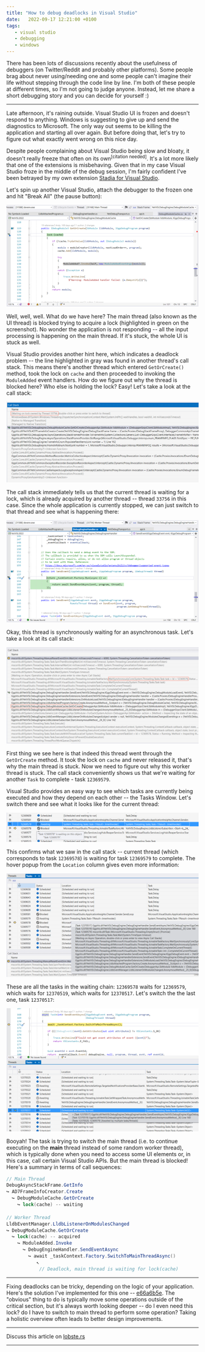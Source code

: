 ```yaml
---
title: "How to debug deadlocks in Visual Studio"
date:   2022-09-17 12:21:00 +0100
tags:
   - visual studio
   - debugging
   - windows
---
```


There has been lots of discussions recently about the usefulness of debuggers (on Twitter/Reddit and probably other platforms). Some people brag about never using/needing one and some people can't imagine their life without stepping through the code line by line. I'm both of these people at different times, so I'm not going to judge anyone. Instead, let me share a short debugging story and you can decide for yourself :)

---

Late afternoon, it's raining outside. Visual Studio UI is frozen and doesn't respond to anything. Windows is suggesting to give up and send the diagnostics to Microsoft. The only way out seems to be killing the application and starting all over again. But before doing that, let's try to figure out what exactly went wrong on this nice day.

Despite people complaining about Visual Studio being slow and bloaty, it doesn't really freeze that often on its own<sup>[citation needed]</sup>. It's a lot more likely that one of the extensions is misbehaving. Given that in my case Visual Studio froze in the middle of the debug session, I'm fairly confident I've been betrayed by my own extension [Stadia for Visual Studio](https://github.com/googlestadia/vsi-lldb).

Let's spin up another Visual Studio, attach the debugger to the frozen one and hit "Break All" (the pause button):

![image](1.png)

Well, well, well. What do we have here? The main thread (also known as the UI thread) is blocked trying to acquire a lock (highlighted in green on the screenshot). No wonder the application is not responding -- all the input processing is happening on the main thread. If it's stuck, the whole UI is stuck as well.

Visual Studio provides another hint here, which indicates a deadlock problem -- the line highlighted in gray was found in another thread's call stack. This means there's another thread which entered `GetOrCreate()` method, took the lock on `cache` and then proceeded to invoking the `ModuleAdded` event handlers. How do we figure out why the thread is blocked here? Who else is holding the lock? Easy! Let's take a look at the call stack:

![image](2.png)

The call stack immediately tells us that the current thread is waiting for a lock, which is already acquired by another thread -- thread `33756` in this case. Since the whole application is currently stopped, we can just switch to that thread and see what is happening there:

![image](3.png)

Okay, this thread is synchronously waiting for an asynchronous task. Let's take a look at its call stack:

![image](4.png)

First thing we see here is that indeed this thread went through the `GetOrCreate` method. It took the lock on `cache` and never released it, that's why the main thread is stuck. Now we need to figure out why this worker thread is stuck. The call stack conveniently shows us that we're waiting for another `Task` to complete - task `12369579`.

Visual Studio provides an easy way to see which tasks are currently being executed and how they depend on each other -- the Tasks Window. Let's switch there and see what it looks like for the current thread:

![image](5.png)

This confirms what we saw in the call stack -- current thread (which corresponds to task `12369578`) is waiting for task `12369579` to complete. The hover popup from the `Location` column gives even more information:

![image](6.png)

These are all the tasks in the waiting chain: `12369578` waits for `12369579`, which waits for `12370519`, which waits for `12370517`. Let's switch the the last one, task `12370517`:

![image](7.png)

Booyah! The task is trying to switch the main thread (i.e. to continue executing on the **main** thread instead of some random worker thread), which is typically done when you need to access some UI elements or, in this case, call  certain Visual Studio APIs. But the main thread is blocked! Here's a summary in terms of call sequences:

```csharp
// Main Thread
DebugAsyncStackFrame.GetInfo
↪️ AD7FrameInfoCreator.Create
  ↪️ DebugModuleCache.GetOrCreate
    ↪️ lock(cache) -- waiting

// Worker Thread
LldbEventManager.LldbListenerOnModulesChanged
↪️ DebugModuleCache.GetOrCreate
  ↪️ lock(cache) -- acquired
    ↪️ ModuleAdded.Invoke
      ↪️ DebugEngineHandler.SendEventAsync
        ↪️ await _taskContext.Factory.SwitchToMainThreadAsync()
           ↖️
            // Deadlock, main thread is waiting for lock(cache)
```

---

Fixing deadlocks can be tricky, depending on the logic of your application. Here's the solution I've implemented for this one -- [e66a6b5e](https://github.com/googlestadia/vsi-lldb/commit/e66a6b5e7df879b82e535884bad3ae148b33d68c). The "obvious" thing to do is typically move some operations outside of the critical section, but it's always worth looking deeper -- do I even need this lock? do I have to switch to main thread to perform some operation? Taking a holistic overview often leads to better design improvements.

---

Discuss this article on [lobste.rs](https://lobste.rs/s/qtdvpn/how_debug_deadlocks_visual_studio)

---
